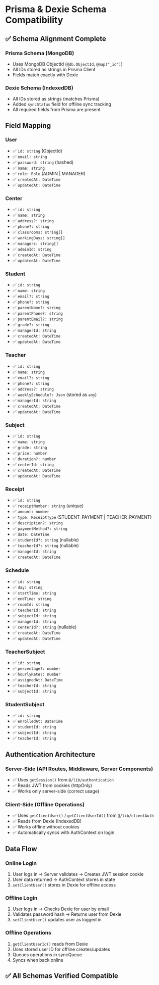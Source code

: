 # Prisma & Dexie Schema Compatibility

## ✅ Schema Alignment Complete

### Prisma Schema (MongoDB)
- Uses MongoDB ObjectId (`@db.ObjectId`, `@map("_id")`)
- All IDs stored as strings in Prisma Client
- Fields match exactly with Dexie

### Dexie Schema (IndexedDB)
- All IDs stored as strings (matches Prisma)
- Added `syncStatus` field for offline sync tracking
- All required fields from Prisma are present

## Field Mapping

### User
- ✅ `id: string` (ObjectId)
- ✅ `email: string`
- ✅ `password: string` (hashed)
- ✅ `name: string`
- ✅ `role: Role` (ADMIN | MANAGER)
- ✅ `createdAt: DateTime`
- ✅ `updatedAt: DateTime`

### Center
- ✅ `id: string`
- ✅ `name: string`
- ✅ `address?: string`
- ✅ `phone?: string`
- ✅ `classrooms: string[]`
- ✅ `workingDays: string[]`
- ✅ `managers: string[]`
- ✅ `adminId: string`
- ✅ `createdAt: DateTime`
- ✅ `updatedAt: DateTime`

### Student
- ✅ `id: string`
- ✅ `name: string`
- ✅ `email?: string`
- ✅ `phone?: string`
- ✅ `parentName?: string`
- ✅ `parentPhone?: string`
- ✅ `parentEmail?: string`
- ✅ `grade?: string`
- ✅ `managerId: string`
- ✅ `createdAt: DateTime`
- ✅ `updatedAt: DateTime`

### Teacher
- ✅ `id: string`
- ✅ `name: string`
- ✅ `email?: string`
- ✅ `phone?: string`
- ✅ `address?: string`
- ✅ `weeklySchedule?: Json` (stored as `any`)
- ✅ `managerId: string`
- ✅ `createdAt: DateTime`
- ✅ `updatedAt: DateTime`

### Subject
- ✅ `id: string`
- ✅ `name: string`
- ✅ `grade: string`
- ✅ `price: number`
- ✅ `duration?: number`
- ✅ `centerId: string`
- ✅ `createdAt: DateTime`
- ✅ `updatedAt: DateTime`

### Receipt
- ✅ `id: string`
- ✅ `receiptNumber: string` (unique)
- ✅ `amount: number`
- ✅ `type: ReceiptType` (STUDENT_PAYMENT | TEACHER_PAYMENT)
- ✅ `description?: string`
- ✅ `paymentMethod?: string`
- ✅ `date: DateTime`
- ✅ `studentId?: string` (nullable)
- ✅ `teacherId?: string` (nullable)
- ✅ `managerId: string`
- ✅ `createdAt: DateTime`

### Schedule
- ✅ `id: string`
- ✅ `day: string`
- ✅ `startTime: string`
- ✅ `endTime: string`
- ✅ `roomId: string`
- ✅ `teacherId: string`
- ✅ `subjectId: string`
- ✅ `managerId: string`
- ✅ `centerId?: string` (nullable)
- ✅ `createdAt: DateTime`
- ✅ `updatedAt: DateTime`

### TeacherSubject
- ✅ `id: string`
- ✅ `percentage?: number`
- ✅ `hourlyRate?: number`
- ✅ `assignedAt: DateTime`
- ✅ `teacherId: string`
- ✅ `subjectId: string`

### StudentSubject
- ✅ `id: string`
- ✅ `enrolledAt: DateTime`
- ✅ `studentId: string`
- ✅ `subjectId: string`
- ✅ `teacherId: string`

## Authentication Architecture

### Server-Side (API Routes, Middleware, Server Components)
- ✅ Uses `getSession()` from `@/lib/authentication`
- ✅ Reads JWT from cookies (httpOnly)
- ✅ Works only server-side (correct usage)

### Client-Side (Offline Operations)
- ✅ Uses `getClientUser()` / `getClientUserId()` from `@/lib/clientAuth`
- ✅ Reads from Dexie (IndexedDB)
- ✅ Works offline without cookies
- ✅ Automatically syncs with AuthContext on login

## Data Flow

### Online Login
1. User logs in → Server validates → Creates JWT session cookie
2. User data returned → AuthContext stores in state
3. `setClientUser()` stores in Dexie for offline access

### Offline Login
1. User logs in → Checks Dexie for user by email
2. Validates password hash → Returns user from Dexie
3. `setClientUser()` updates user as logged in

### Offline Operations
1. `getClientUserId()` reads from Dexie
2. Uses stored user ID for offline creates/updates
3. Queues operations in syncQueue
4. Syncs when back online

## ✅ All Schemas Verified Compatible

